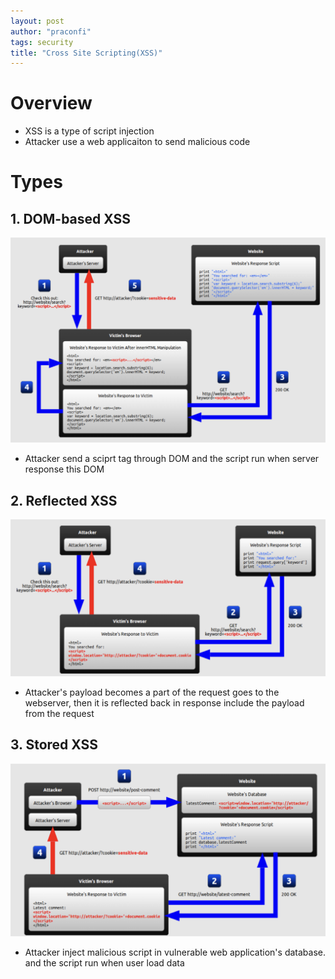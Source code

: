 ```yaml
---
layout: post
author: "praconfi"
tags: security
title: "Cross Site Scripting(XSS)"
---
```


# Overview
- XSS is a type of script injection
- Attacker use a web applicaiton to send malicious code
  
# Types
## 1. DOM-based XSS
![dom-based](./assets/imgs/../../../assets/imgs/2022-10-31/DOM.png)
- Attacker send a sciprt tag through DOM and the script run when server response this DOM

## 2. Reflected XSS
![reflected](./assets/imgs/../../../assets/imgs/2022-10-31/reflected.png)
- Attacker's payload becomes a part of the request goes to the webserver, then it is reflected back in response include the payload from the request
  
## 3. Stored XSS
![stored](./assets/imgs/../../../assets/imgs/2022-10-31/stored.png)
- Attacker inject malicious script in vulnerable web application's database. and the script run when user load data

